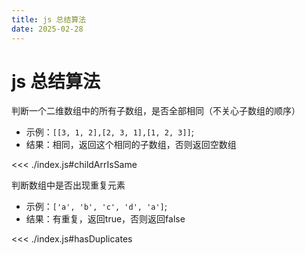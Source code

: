 ```yaml
---
title: js 总结算法
date: 2025-02-28
---
```

# js 总结算法
判断一个二维数组中的所有子数组，是否全部相同（不关心子数组的顺序）
- 示例：`[[3, 1, 2],[2, 3, 1],[1, 2, 3]]`;
- 结果：相同，返回这个相同的子数组，否则返回空数组

<<< ./index.js#childArrIsSame

判断数组中是否出现重复元素
- 示例：`['a', 'b', 'c', 'd', 'a']`;
- 结果：有重复，返回true，否则返回false

<<< ./index.js#hasDuplicates

